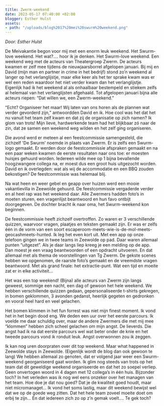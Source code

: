 ```yaml
---
title: Zwerm-weekend
date: 2023-05-17 07:40:00 +02:00
blogger: Esther Hulst
assets:
- path: "/uploads/blog%2017%20mei%20swurm%20weekend.png"
---
```


*Door: Esther Hulst*

De Meivakantie begon voor mij met een enorm leuk weekend. Het Swurm-love weekend. Het wat?…. hoor ik je denken. Het Swurm-love weekend. Een weekend weg met de acteurs van Theatergroep Zwerm. De acteurs kwamen er zelf mee tijdens de nieuwjaarsborrel afgelopen januari. Bij mij en David (mijn man en partner in crime in het bedrijf) stond zo’n weekend al langer op het verlanglijstje, maar elke keer als het ter sprake kwam was er wel een reden waardoor het niet verder kwam dan het verlanglijstje. Eigenlijk had ik het weekend al als onhaalbaar bestempeld en stiekem zelfs al helemaal van het verlanglijsten afgehaald. Tot afgelopen januari bijna alle acteurs riepen: “Dat willen we, een Zwerm-weekend.”

“Echt? Organiseer het maar! Wij laten van ons horen als de plannen wat verder gevorderd zijn,” antwoordden David en ik. Hoe cool was het dat het nu vanuit het team zelf kwam en dat zij de organisatie op zich namen? Ik glom van trots! Mijn lieve, hardwerkende team had het blijkbaar zó naar de zin, dat ze samen een weekend weg wilden en het zelf ging organiseren.

Die avond werd er meteen al een feestcommissie samengesteld, die zichzelf 'De Swurm' noemde in plaats van Zwerm. Er is zelfs een Swurm-logo gemaakt. Er werden door de feestcommissie afspraken gemaakt en na een paar weken kwamen de eerste resultaten naar ons toe: er moesten huisjes gehuurd worden. Iedereen wilde mee op 1 bijna bevallende hoogzwangere collega na, er moest dus een groot huis uitgezocht worden. David en ik overlegden: wat als wij de accommodatie en een BBQ zouden bekostigen? De feestcommissie was helemaal blij. 

Na wat heen en weer gebel en geapp over huizen werd een mooie vakantievilla in Zeewolde gehuurd. De feestcommissie vergaderde verder en al heel rap was het weekend daar. Alle Zwermers hadden foto’s in moeten sturen, een vragenlijst beantwoord en hun favo ontbijt doorgegeven. De dochter bracht ik naar oma, het Swurm-weekend kon beginnen. 

De feestcommissie heeft zichzelf overtroffen. Zo waren er 3 verschillende quizzen, waarvoor vragen, plaatjes en teksten gemaakt zijn. Er was er zelfs één in de vorm van een soort escaperoom-meets-wie-is-de-mol-meets-geocashmeets-hunted. Ik leg het even kort uit. Met een app op onze telefoon gingen we in twee teams in Zeewolde op pad. Daar waren allemaal punten “uitgezet”. Als je daar langs liep kreeg je een melding op de app. Dan moest je een vraag beantwoorden of een opdracht uitvoeren. En dat allemaal met als thema de voorstellingen van Tg Zwerm. De gekste scenes hebben we opgenomen, de raarste foto’s gemaakt en de vreemdste vragen beantwoord. Met als grand finale: het extractie-punt. Wat een tijd en moeite zat er in elke activiteit...

Het was een top weekend! (Bijna) alle acteurs van Zwerm zijn langs geweest, sommige een nacht, een dag of gewoon het hele weekend. We hebben verschillende quizzen gedaan, gepersonaliseerde t-shirts gekregen, in bomen geklommen, 3 avonden gedanst, heerlijk gegeten en gedronken en vooral heel hard en veel gelachen. 

Het bomen klimmen in het fun forrest was niet mijn finest moment. Ik vond het in het begin dood eng. We deden een uur over het eerste parcours. Ik voelde me daar schuldig over, maar de andere Zwermers die met mij mee “klommen” hebben zich scheel gelachen om mijn angst. De lieverds. Die angst had ik na dat eerste parcours wel wat beter onder de knie en het tweede parcours vond ik ronduit leuk. Angst overwonnen zou ik zeggen.

Ik kan nog uren doorpraten over dit top weekend. Maar what happened in Zeewolde stays in Zeewolde. (Eigenlijk wordt de blog dan ook gewoon te lang) We hebben allemaal zo genoten, dat er volgend jaar weer een Swurm-weekend georganiseerd gaat worden. Ik glim nog steeds van trots op het team dat dit geweldige weekend organiseerde en dat het zo soepel verliep. Geen onvertogen woord in 4 dagen met 12 collega’s in één huis. Bijzonder toch? In het verleden was ik nog wel eens onzeker over het managen van het team. Hoe doe je dat nou goed? Dat je de kwaliteit goed houdt, maar niet micromanaget… Ik vond het soms lastig, maar dit weekend bewijst wel dat we op de goede weg zitten. Dat het hele team zoveel moeite doet om erbij te zijn... En dat iedereen zich zo op z’n gemak voelt…. Te gek toch?
